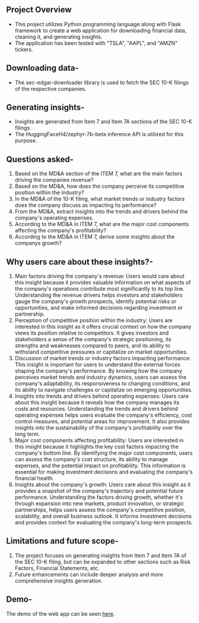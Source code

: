 ## Project Overview

* This project utilizes Python programming language along with Flask framework to create a web application for downloading financial data, cleaning it, and generating insights. 
* The application has been tested with "TSLA", "AAPL", and "AMZN" tickers.

    
## Downloading data-  
* The sec-edgar-downloader library is used to fetch the SEC 10-K filings of the respective companies.

## Generating insights-  
* Insights are generated from Item 7 and Item 7A sections of the SEC 10-K filings.
* The HuggingFaceH4/zephyr-7b-beta inference API is utilized for this purpose.

## Questions asked-  
1. Based on the MD&A section of the ITEM 7, what are the main factors driving the companies revenue?
2. Based on the MD&A, how does the company perceive its competitive position within the industry?
3. In the MD&A of the 10-K filing, what market trends or industry factors does the company discuss as impacting its performance?
4. From the MD&A, extract insights into the trends and drivers behind the company's operating expenses.
5. According to the MD&A in ITEM 7, what are the major cost components affecting the company's profitability?
6. According to the MD&A in ITEM 7, derive some insights about the companys growth?

## Why users care about these insights?-  
1. Main factors driving the company's revenue: Users would care about this insight because it provides valuable information on what aspects of the company's operations contribute most significantly to its top line.
   Understanding the revenue drivers helps investors and stakeholders gauge the company's growth prospects, identify potential risks or opportunities, and make informed decisions regarding investment or partnership.
2. Perception of competitive position within the industry: Users are interested in this insight as it offers crucial context on how the company views its position relative to competitors.
   It gives investors and stakeholders a sense of the company's strategic positioning, its strengths and weaknesses compared to peers, and its ability to withstand competitive pressures or capitalize on market opportunities.
3. Discussion of market trends or industry factors impacting performance: This insight is important for users to understand the external forces shaping the company's performance. By knowing how the company perceives
   market trends and industry dynamics, users can assess the company's adaptability, its responsiveness to changing conditions, and its ability to navigate challenges or capitalize on emerging opportunities.
4. Insights into trends and drivers behind operating expenses: Users care about this insight because it reveals how the company manages its costs and resources. Understanding the trends and drivers behind operating
   expenses helps users evaluate the company's efficiency, cost control measures, and potential areas for improvement. It also provides insights into the sustainability of the company's profitability over the long term.
5. Major cost components affecting profitability: Users are interested in this insight because it highlights the key cost factors impacting the company's bottom line. By identifying the major cost components,
   users can assess the company's cost structure, its ability to manage expenses, and the potential impact on profitability. This information is essential for making investment decisions and evaluating the company's financial health.
6. Insights about the company's growth: Users care about this insight as it provides a snapshot of the company's trajectory and potential future performance. Understanding the factors driving growth, whether it's through
   expansion into new markets, product innovation, or strategic partnerships, helps users assess the company's competitive position, scalability, and overall business outlook. It informs investment decisions and provides context
   for evaluating the company's long-term prospects.

## Limitations and future scope-  
1. The project focuses on generating insights from Item 7 and Item 7A of the SEC 10-K filing, but can be expanded to other sections such as Risk Factors, Financial Statements, etc.
2. Future enhancements can include deeper analysis and more comprehensive insights generation.

## Demo-  
The demo of the web app can be seen [here](https://drive.google.com/file/d/1SKPTSU4iYnFExyuyU4vHkBH0AFE-9jF2/view?usp=sharing).
